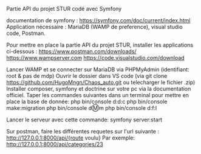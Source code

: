 Partie API du projet STUR codé avec Symfony

documentation de symfony : https://symfony.com/doc/current/index.html
Application nécessaire : MariaDB (WAMP de preference), visual studio code, Postman.

Pour mettre en place la partie API du projet STUR, installer les applications ci-dessous :
https://www.postman.com/downloads/
https://www.wampserver.com
https://code.visualstudio.com/download

Lancer WAMP et se connecter sur MariaDB via PHPMyAdmin (identifiant: root & pas de mdp) 
Ouvrir le dossier dans VS code (via git clone https://github.com/HugoMngn/Chaos_auto.git ou telecharger le fichier .zip)
Installer composer, symfony et doctrine sur votre pc via la documentation officiel.
Taper les commandes suivantes dans un terminal pour mettre en place la base de donnée:
  php bin/console d:d:c 
  php bin/console make:migration
  php bin/console d:m:m
  php bin/console d:f:l

Lancer le serveur avec cette commande:
  symfony server:start

Sur postman, faire les différentes requetes sur l'url suivante : http://127.0.0.1:8000/api/{route voulu}
Par exemple: http://127.0.0.1:8000/api/categories/23
